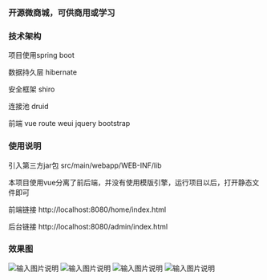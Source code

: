 ### 开源微商城，可供商用或学习

### 技术架构

项目使用spring boot

数据持久层 hibernate

安全框架 shiro

连接池 druid

前端 vue route weui jquery bootstrap



### 使用说明

引入第三方jar包 src/main/webapp/WEB-INF/lib

本项目使用vue分离了前后端，并没有使用模版引擎，运行项目以后，打开静态文件即可

前端链接 http://localhost:8080/home/index.html

后台链接 http://localhost:8080/admin/index.html

### 效果图
![输入图片说明](https://git.oschina.net/uploads/images/2017/1010/154149_fe199ce8_420218.png "1.png")
![输入图片说明](https://git.oschina.net/uploads/images/2017/1010/154248_a1201d76_420218.png "2.png")
![输入图片说明](https://git.oschina.net/uploads/images/2017/1010/154302_6ff62ad3_420218.png "3.png")
![输入图片说明](https://git.oschina.net/uploads/images/2017/1010/154312_d372179b_420218.png "4.png")
